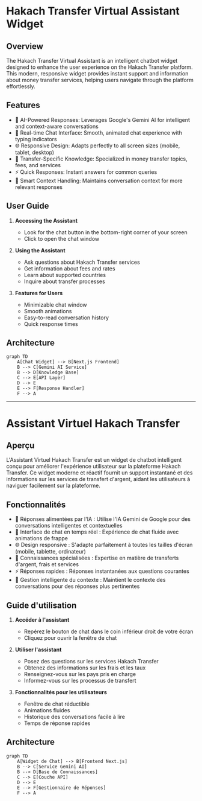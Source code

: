 # Hakach Transfer Virtual Assistant Widget

## Overview
The Hakach Transfer Virtual Assistant is an intelligent chatbot widget designed to enhance the user experience on the Hakach Transfer platform. This modern, responsive widget provides instant support and information about money transfer services, helping users navigate through the platform effortlessly.

## Features
- 🤖 AI-Powered Responses: Leverages Google's Gemini AI for intelligent and context-aware conversations
- 💬 Real-time Chat Interface: Smooth, animated chat experience with typing indicators
- 🌐 Responsive Design: Adapts perfectly to all screen sizes (mobile, tablet, desktop)
- 🎯 Transfer-Specific Knowledge: Specialized in money transfer topics, fees, and services
- ⚡ Quick Responses: Instant answers for common queries
- 🔄 Smart Context Handling: Maintains conversation context for more relevant responses

## User Guide
1. **Accessing the Assistant**
   - Look for the chat button in the bottom-right corner of your screen
   - Click to open the chat window

2. **Using the Assistant**
   - Ask questions about Hakach Transfer services
   - Get information about fees and rates
   - Learn about supported countries
   - Inquire about transfer processes

3. **Features for Users**
   - Minimizable chat window
   - Smooth animations
   - Easy-to-read conversation history
   - Quick response times

## Architecture
```mermaid
graph TD
    A[Chat Widget] --> B[Next.js Frontend]
    B --> C[Gemini AI Service]
    B --> D[Knowledge Base]
    C --> E[API Layer]
    D --> E
    E --> F[Response Handler]
    F --> A
```

---

# Assistant Virtuel Hakach Transfer

## Aperçu
L'Assistant Virtuel Hakach Transfer est un widget de chatbot intelligent conçu pour améliorer l'expérience utilisateur sur la plateforme Hakach Transfer. Ce widget moderne et réactif fournit un support instantané et des informations sur les services de transfert d'argent, aidant les utilisateurs à naviguer facilement sur la plateforme.

## Fonctionnalités
- 🤖 Réponses alimentées par l'IA : Utilise l'IA Gemini de Google pour des conversations intelligentes et contextuelles
- 💬 Interface de chat en temps réel : Expérience de chat fluide avec animations de frappe
- 🌐 Design responsive : S'adapte parfaitement à toutes les tailles d'écran (mobile, tablette, ordinateur)
- 🎯 Connaissances spécialisées : Expertise en matière de transferts d'argent, frais et services
- ⚡ Réponses rapides : Réponses instantanées aux questions courantes
- 🔄 Gestion intelligente du contexte : Maintient le contexte des conversations pour des réponses plus pertinentes

## Guide d'utilisation
1. **Accéder à l'assistant**
   - Repérez le bouton de chat dans le coin inférieur droit de votre écran
   - Cliquez pour ouvrir la fenêtre de chat

2. **Utiliser l'assistant**
   - Posez des questions sur les services Hakach Transfer
   - Obtenez des informations sur les frais et les taux
   - Renseignez-vous sur les pays pris en charge
   - Informez-vous sur les processus de transfert

3. **Fonctionnalités pour les utilisateurs**
   - Fenêtre de chat réductible
   - Animations fluides
   - Historique des conversations facile à lire
   - Temps de réponse rapides

## Architecture
```mermaid
graph TD
    A[Widget de Chat] --> B[Frontend Next.js]
    B --> C[Service Gemini AI]
    B --> D[Base de Connaissances]
    C --> E[Couche API]
    D --> E
    E --> F[Gestionnaire de Réponses]
    F --> A
```
